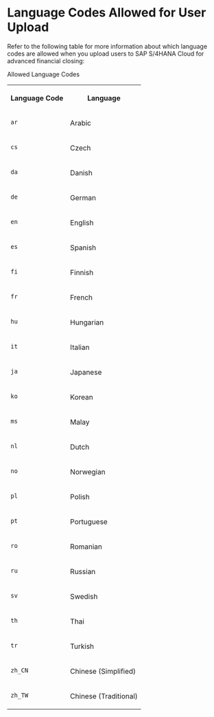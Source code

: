 <!-- loio51c9133684084ffa9d2083efcb760fb9 -->

# Language Codes Allowed for User Upload



Refer to the following table for more information about which language codes are allowed when you upload users to SAP S/4HANA Cloud for advanced financial closing:

<a name="loio51c9133684084ffa9d2083efcb760fb9__d51e1595"/>Allowed Language Codes


<table>
<tr>
<th valign="top">

Language Code



</th>
<th valign="top">

Language



</th>
</tr>
<tr>
<td valign="top">

`ar`



</td>
<td valign="top">

Arabic



</td>
</tr>
<tr>
<td valign="top">

`cs`



</td>
<td valign="top">

Czech



</td>
</tr>
<tr>
<td valign="top">

`da`



</td>
<td valign="top">

Danish



</td>
</tr>
<tr>
<td valign="top">

`de`



</td>
<td valign="top">

German



</td>
</tr>
<tr>
<td valign="top">

`en`



</td>
<td valign="top">

English



</td>
</tr>
<tr>
<td valign="top">

`es`



</td>
<td valign="top">

Spanish



</td>
</tr>
<tr>
<td valign="top">

`fi`



</td>
<td valign="top">

Finnish



</td>
</tr>
<tr>
<td valign="top">

`fr`



</td>
<td valign="top">

French



</td>
</tr>
<tr>
<td valign="top">

`hu`



</td>
<td valign="top">

Hungarian



</td>
</tr>
<tr>
<td valign="top">

`it`



</td>
<td valign="top">

Italian



</td>
</tr>
<tr>
<td valign="top">

`ja`



</td>
<td valign="top">

Japanese



</td>
</tr>
<tr>
<td valign="top">

`ko`



</td>
<td valign="top">

Korean



</td>
</tr>
<tr>
<td valign="top">

`ms`



</td>
<td valign="top">

Malay



</td>
</tr>
<tr>
<td valign="top">

`nl`



</td>
<td valign="top">

Dutch



</td>
</tr>
<tr>
<td valign="top">

`no`



</td>
<td valign="top">

Norwegian



</td>
</tr>
<tr>
<td valign="top">

`pl`



</td>
<td valign="top">

Polish



</td>
</tr>
<tr>
<td valign="top">

`pt`



</td>
<td valign="top">

Portuguese



</td>
</tr>
<tr>
<td valign="top">

`ro`



</td>
<td valign="top">

Romanian



</td>
</tr>
<tr>
<td valign="top">

`ru`



</td>
<td valign="top">

Russian



</td>
</tr>
<tr>
<td valign="top">

`sv`



</td>
<td valign="top">

Swedish



</td>
</tr>
<tr>
<td valign="top">

`th`



</td>
<td valign="top">

Thai



</td>
</tr>
<tr>
<td valign="top">

`tr`



</td>
<td valign="top">

Turkish



</td>
</tr>
<tr>
<td valign="top">

`zh_CN`



</td>
<td valign="top">

Chinese \(Simplified\)



</td>
</tr>
<tr>
<td valign="top">

`zh_TW`



</td>
<td valign="top">

Chinese \(Traditional\)



</td>
</tr>
</table>

